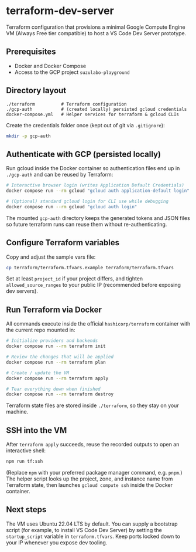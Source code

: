 # terraform-dev-server

Terraform configuration that provisions a minimal Google Compute Engine VM (Always Free tier compatible) to host a VS Code Dev Server prototype.

## Prerequisites

- Docker and Docker Compose
- Access to the GCP project `suzulabo-playground`

## Directory layout

```
./terraform          # Terraform configuration
./gcp-auth           # (created locally) persisted gcloud credentials
docker-compose.yml   # Helper services for terraform & gcloud CLIs
```

Create the credentials folder once (kept out of git via `.gitignore`):

```bash
mkdir -p gcp-auth
```

## Authenticate with GCP (persisted locally)

Run gcloud inside the Docker container so authentication files end up in `./gcp-auth` and can be reused by Terraform:

```bash
# Interactive browser login (writes Application Default Credentials)
docker compose run --rm gcloud "gcloud auth application-default login"

# (Optional) standard gcloud login for CLI use while debugging
docker compose run --rm gcloud "gcloud auth login"
```

The mounted `gcp-auth` directory keeps the generated tokens and JSON files so future terraform runs can reuse them without re-authenticating.

## Configure Terraform variables

Copy and adjust the sample vars file:

```bash
cp terraform/terraform.tfvars.example terraform/terraform.tfvars
```

Set at least `project_id` if your project differs, and tighten `allowed_source_ranges` to your public IP (recommended before exposing dev servers).

## Run Terraform via Docker

All commands execute inside the official `hashicorp/terraform` container with the current repo mounted in:

```bash
# Initialize providers and backends
docker compose run --rm terraform init

# Review the changes that will be applied
docker compose run --rm terraform plan

# Create / update the VM
docker compose run --rm terraform apply

# Tear everything down when finished
docker compose run --rm terraform destroy
```

Terraform state files are stored inside `./terraform`, so they stay on your machine.

## SSH into the VM

After `terraform apply` succeeds, reuse the recorded outputs to open an interactive shell:

```bash
npm run tf:ssh
```

(Replace `npm` with your preferred package manager command, e.g. `pnpm`.) The helper script looks up the project, zone, and instance name from Terraform state, then launches `gcloud compute ssh` inside the Docker container.

## Next steps

The VM uses Ubuntu 22.04 LTS by default. You can supply a bootstrap script (for example, to install VS Code Dev Server) by setting the `startup_script` variable in `terraform.tfvars`. Keep ports locked down to your IP whenever you expose dev tooling.
